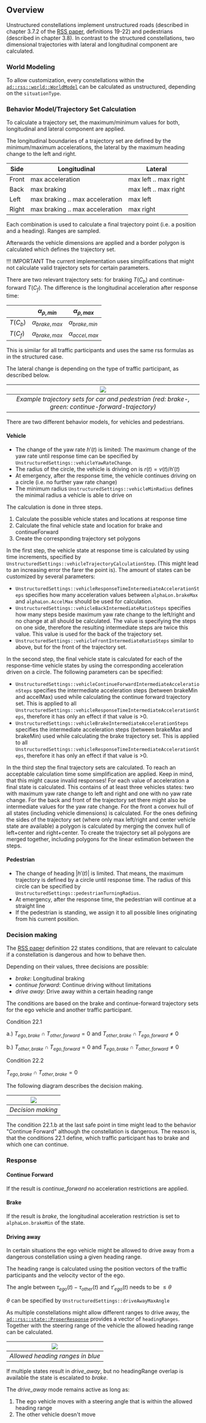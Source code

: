 ## Overview

Unstructured constellations implement unstructured roads (described in chapter 3.7.2 of the [RSS paper](https://arxiv.org/abs/1708.06374), definitions 19-22) and pedestrians (described in chapter 3.8).
In contrast to the structured constellations, two dimensional trajectories with lateral and longitudinal component are calculated.


### World Modeling

To allow customization, every constellations within the [`ad::rss::world::WorldModel`](https://intel.github.io/ad-rss-lib/doxygen/ad_rss/structad_1_1rss_1_1world_1_1WorldModel.html) can be calculated as unstructured, depending on the `situationType`.

### Behavior Model/Trajectory Set Calculation

To calculate a trajectory set, the maximum/minimum values for both, longitudinal and lateral component are applied.

The longitudinal boundaries of a trajectory set are defined by the minimum/maximum accelerations, the lateral by the maximum heading change to the left and right.

| Side | Longitudinal | Lateral |
|------|--------------|---------|
|Front | max acceleration | max left .. max right |  
|Back  | max braking | max left .. max right |  
|Left  | max braking .. max acceleration | max left |
|Right | max braking .. max acceleration | max right |

Each combination is used to calculate a final trajectory point (i.e. a position and a heading). Ranges are sampled.

Afterwards the vehicle dimensions are applied and a border polygon is calculated which defines the trajectory set.

!!! IMPORTANT
    The current implementation uses simplifications that might not calculate valid trajectory sets for certain parameters.

There are two relevant trajectory sets: for braking $T(C_{b})$ and continue-forward $T(C_{f})$. The difference is the longitudinal acceleration after response time:

|   | $\alpha_{\rho,min}$ | $\alpha_{\rho,max}$ |
|------|--------------|---------|
| $T(C_{b})$     | $\alpha_{brake,max}$ | $\alpha_{brake,min}$ |
| $T(C_{f})$     | $\alpha_{brake,max}$ | $\alpha_{accel,max}$ |

This is similar for all traffic participants and uses the same rss formulas as in the structured case.

The lateral change is depending on the type of traffic participant, as described below.

| ![](../images/unstructured_trajectory_sets.png) |
|:--:|
| *Example trajectory sets for car and pedestrian (red: brake-, green: continue-forward-trajectory)* |

There are two different behavior models, for vehicles and pedestrians.

#### Vehicle

* The change of the yaw rate $h'(t)$ is limited: The maximum change of the yaw rate until response time can be specified by `UnstructuredSettings::vehicleYawRateChange`.
* The radius of the circle, the vehicle is driving on is $r(t) = v(t)/h'(t)$
* At emergency, after the response time, the vehicle continues driving on a circle (i.e. no further yaw rate change)
* The minimum radius `UnstructuredSettings::vehicleMinRadius` defines the minimal radius a vehicle is able to drive on

The calculation is done in three steps.

1. Calculate the possible vehicle states and locations at response time
2. Calculate the final vehicle state and location for brake and continueForward
3. Create the corresponding trajectory set polygons

In the first step, the vehicle state at response time is calculated by using time increments, specified by `UnstructuredSettings::vehicleTrajectoryCalculationStep`. (This might lead to an increasing error the farer the point is). The amount of states can be customized by several parameters:

- `UnstructuredSettings::vehicleResponseTimeIntermediateAccelerationSteps` specifies how many acceleration values between `alphaLon.brakeMax` and `alphaLon.AccelMax` should be used for calculation.
- `UnstructuredSettings::vehicleBackIntermediateRatioSteps` specifies how many steps beside maximum yaw rate change to the left/right and no change at all should be calculated. The value is specifying the steps on one side, therefore the resulting intermediate steps are twice this value. This value is used for the back of the trajectory set.
- `UnstructuredSettings::vehicleFrontIntermediateRatioSteps` similar to above, but for the front of the trajectory set.

In the second step, the final vehicle state is calculated for each of the response-time vehicle states by using the corresponding acceleration driven on a circle. The following parameters can be specified:

- `UnstructuredSettings::vehicleContinueForwardIntermediateAccelerationSteps` specifies the intermediate acceleration steps (between brakeMin and accelMax) used while calculating the continue forward trajectory set. This is applied to all `UnstructuredSettings::vehicleResponseTimeIntermediateAccelerationSteps`, therefore it has only an effect if that value is >0.
- `UnstructuredSettings::vehicleBrakeIntermediateAccelerationSteps` specifies the intermediate acceleration steps (between brakeMax and brakeMin) used while calculating the brake trajectory set. This is applied to all `UnstructuredSettings::vehicleResponseTimeIntermediateAccelerationSteps`, therefore it has only an effect if that value is >0.

In the third step the final trajectory sets are calculated. To reach an acceptable calculation time some simplification are applied. Keep in mind, that this might cause invalid responses! For each value of acceleration a final state is calculated. This contains of at least three vehicles states: two with maximum yaw rate change to left and right and one with no yaw rate change. For the back and front of the trajectory set there might also be intermediate values for the yaw rate change. For the front a convex hull of all states (including vehicle dimensions) is calculated. For the ones defining the sides of the trajectory set (where only max left/right and center vehicle state are available) a polygon is calculated by merging the convex hull of left+center and right+center. To create the trajectory set all polygons are merged together, including polygons for the linear estimation between the steps.

#### Pedestrian

* The change of heading $|h'(t)|$ is limited. That means, the maximum trajectory is defined by a circle until response time. The radius of this circle can be specified by `UnstructuredSettings::pedestrianTurningRadius`.
* At emergency, after the response time, the pedestrian will continue at a straight line
* If the pedestrian is standing, we assign it to all possible lines originating from his current position.

### Decision making

The [RSS paper](https://arxiv.org/abs/1708.06374) definition 22 states conditions, that are relevant to calculate if a constellation is dangerous and how to behave then.

Depending on their values, three decisions are possible:

* _brake_: Longitudinal braking
* _continue forward_: Continue driving without limitations
* _drive away_: Drive away within a certain heading range

The conditions are based on the brake and continue-forward trajectory sets for the ego vehicle and another traffic participant.

Condition 22.1

a.) $T_{ego, brake} \cap T_{other, forward} = 0$ and $T_{other, brake} \cap T_{ego, forward} \ne 0$

b.) $T_{other, brake} \cap T_{ego, forward} = 0$ and $T_{ego, brake} \cap T_{other, forward} \ne 0$

Condition 22.2

$T_{ego, brake} \cap T_{other, brake} = 0$

The following diagram describes the decision making.

| ![](../images/unstructured_decision.png) |
|:--:|
| *Decision making* |

The condition 22.1.b at the last safe point in time might lead to the behavior "Continue Forward" although the constellation is dangerous. The reason is, that the conditions 22.1 define, which traffic participant has to brake and which one can continue.

### Response

#### Continue Forward

If the result is _continue_forward_ no acceleration restrictions are applied.

#### Brake

If the result is _brake_, the longitudinal acceleration restriction is set to `alphaLon.brakeMin` of the state.

#### Driving away

In certain situations the ego vehicle might be allowed to drive away from a dangerous constellation using a given heading range.

The heading range is calculated using the position vectors of the traffic participants and the velocity vector of the ego.

The angle between $\tau_{ego}(t) − \tau_{other}(t)$  and $\tau'_{ego}(t)$ needs to be $\le \theta$

$\theta$ can be specified by `UnstructuredSettings::driveAwayMaxAngle`

As multiple constellations might allow different ranges to drive away, the [`ad::rss::state::ProperResponse`](https://intel.github.io/ad-rss-lib/doxygen/ad_rss/structad_1_1rss_1_1state_1_1ProperResponse.html) provides a vector of `headingRanges`. Together with the steering range of the vehicle the allowed heading range can be calculated.

| ![](../images/unstructured_drive_away.png) |
|:--:|
| *Allowed heading ranges in blue* |

If multiple states result in _drive_away_, but no headingRange overlap is available the state is escalated to _brake_.

The _drive_away_ mode remains active as long as:

1. The ego vehicle moves with a steering angle that is within the allowed heading range
2. The other vehicle doesn't move

